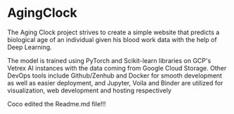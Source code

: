 # AgingClock
The Aging Clock project strives to create a simple website that predicts a biological age of an individual given his blood work data with the help of Deep Learning. 

The model is trained using PyTorch and Scikit-learn libraries on GCP's Vetrex AI instances with the data coming from Google Cloud Storage. Other DevOps tools include Github/Zenhub and Docker for smooth development as well as easier deployment, and Jupyter, Voila and Binder are utilized for visualization, web development and hosting respectively

Coco edited the Readme.md file!!!
